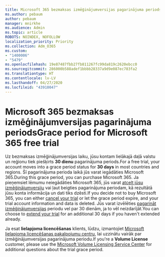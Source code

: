 ```yaml
---
title: Microsoft 365 bezmaksas izmēģinājumversijas pagarinājuma periods
ms.author: pebaum
author: pebaum
manager: mnirkhe
ms.audience: Admin
ms.topic: article
ROBOTS: NOINDEX, NOFOLLOW
localization_priority: Priority
ms.collection: Adm_O365
ms.custom:
- "1400006"
- "5479"
ms.openlocfilehash: 19e87487fbb27fb811267fc99da819c2620ebcc0
ms.sourcegitcommit: 286000b588adef1bbbb28337a9d9e087ec783fa2
ms.translationtype: HT
ms.contentlocale: lv-LV
ms.lasthandoff: 04/27/2020
ms.locfileid: "43910047"
---
```

# <a name="grace-period-for-microsoft-365-free-trial"></a><span data-ttu-id="b316e-102">Microsoft 365 bezmaksas izmēģinājumversijas pagarinājuma periods</span><span class="sxs-lookup"><span data-stu-id="b316e-102">Grace period for Microsoft 365 free trial</span></span>

<span data-ttu-id="b316e-103">Uz bezmaksas izmēģinājumversijas laiku, jūsu kontam lielākajā daļā valstu un reģionu tiek piešķirts **30 dienu** pagarinājuma periods.</span><span class="sxs-lookup"><span data-stu-id="b316e-103">For a free trial, your account moves into a grace period status for **30 days** in most countries and regions.</span></span> <span data-ttu-id="b316e-104">Šī pagarinājuma perioda laikā jūs varat iegādāties Microsoft 365.</span><span class="sxs-lookup"><span data-stu-id="b316e-104">During this grace period, you can purchase Microsoft 365.</span></span> <span data-ttu-id="b316e-105">Ja pieņemsiet lēmumu neiegādāties Microsoft 365, jūs varat [atcelt jūsu izmēģinājumversiju](https://docs.microsoft.com/microsoft-365/commerce/subscriptions/cancel-your-subscription?view=o365-worldwide) vai ļaut beigties pagarinājuma periodam, kā rezultātā jūsu konta informācija un dati tiks dzēsti.</span><span class="sxs-lookup"><span data-stu-id="b316e-105">If you decide not to buy Microsoft 365, you can either [cancel your trial](https://docs.microsoft.com/microsoft-365/commerce/subscriptions/cancel-your-subscription?view=o365-worldwide) or let the grace period expire, and your trial account information and data is deleted.</span></span> <span data-ttu-id="b316e-106">Jūs varat izvēlēties [pagarināt izmēģinājumversijas](https://docs.microsoft.com/microsoft-365/commerce/extend-your-trial) periodu vel par 30 dienām, ja to vēl neizdarījāt.</span><span class="sxs-lookup"><span data-stu-id="b316e-106">You can choose to [extend your trial](https://docs.microsoft.com/microsoft-365/commerce/extend-your-trial) for an additional 30 days if you haven't extended already.</span></span>

<span data-ttu-id="b316e-107">Ja esat **lielapjoma licencēšanas** klients, lūdzu, izmantojiet [Microsoft lielapjoma licencēšanas pakalpojumu centru](https://support.microsoft.com/help/4471406/how-to-contact-the-microsoft-volume-licensing-service-center), lai uzzinātu vairāk par izmēģinājumversijas pagarinājuma periodu.</span><span class="sxs-lookup"><span data-stu-id="b316e-107">If you're a **Volume License** customer, please use the [Microsoft Volume Licensing Service Center](https://support.microsoft.com/help/4471406/how-to-contact-the-microsoft-volume-licensing-service-center) for additional questions about the trial grace period.</span></span>
